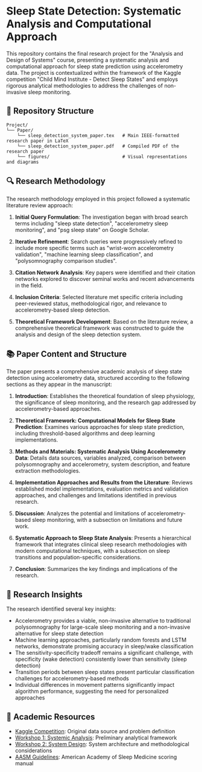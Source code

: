 # Sleep State Detection: Systematic Analysis and Computational Approach

This repository contains the final research project for the "Analysis and Design of Systems" course, presenting a systematic analysis and computational approach for sleep state prediction using accelerometry data. The project is contextualized within the framework of the Kaggle competition "Child Mind Institute - Detect Sleep States" and employs rigorous analytical methodologies to address the challenges of non-invasive sleep monitoring.

## 📂 Repository Structure

```
Project/
└── Paper/
    └── sleep_detection_system_paper.tex   # Main IEEE-formatted research paper in LaTeX
    └── sleep_detection_system_paper.pdf   # Compiled PDF of the research paper
    └── figures/                           # Visual representations and diagrams
```

## 🔍 Research Methodology

The research methodology employed in this project followed a systematic literature review approach:

1. **Initial Query Formulation**: The investigation began with broad search terms including "sleep state detection", "accelerometry sleep monitoring", and "psg sleep state" on Google Scholar.

2. **Iterative Refinement**: Search queries were progressively refined to include more specific terms such as "wrist-worn accelerometry validation", "machine learning sleep classification", and "polysomnography comparison studies".

3. **Citation Network Analysis**: Key papers were identified and their citation networks explored to discover seminal works and recent advancements in the field.

4. **Inclusion Criteria**: Selected literature met specific criteria including peer-reviewed status, methodological rigor, and relevance to accelerometry-based sleep detection.

5. **Theoretical Framework Development**: Based on the literature review, a comprehensive theoretical framework was constructed to guide the analysis and design of the sleep detection system.

## 📚 Paper Content and Structure

The paper presents a comprehensive academic analysis of sleep state detection using accelerometry data, structured according to the following sections as they appear in the manuscript:

1. **Introduction**: Establishes the theoretical foundation of sleep physiology, the significance of sleep monitoring, and the research gap addressed by accelerometry-based approaches.

2. **Theoretical Framework: Computational Models for Sleep State Prediction**: Examines various approaches for sleep state prediction, including threshold-based algorithms and deep learning implementations.

3. **Methods and Materials: Systematic Analysis Using Accelerometry Data**: Details data sources, variables analyzed, comparison between polysomnography and accelerometry, system description, and feature extraction methodologies.

4. **Implementation Approaches and Results from the Literature**: Reviews established model implementations, evaluation metrics and validation approaches, and challenges and limitations identified in previous research.

5. **Discussion**: Analyzes the potential and limitations of accelerometry-based sleep monitoring, with a subsection on limitations and future work.

6. **Systematic Approach to Sleep State Analysis**: Presents a hierarchical framework that integrates clinical sleep research methodologies with modern computational techniques, with a subsection on sleep transitions and population-specific considerations.

7. **Conclusion**: Summarizes the key findings and implications of the research.

## 🔬 Research Insights

The research identified several key insights:

- Accelerometry provides a viable, non-invasive alternative to traditional polysomnography for large-scale sleep monitoring and a non-invasive alternative for sleep state detection
- Machine learning approaches, particularly random forests and LSTM networks, demonstrate promising accuracy in sleep/wake classification
- The sensitivity-specificity tradeoff remains a significant challenge, with specificity (wake detection) consistently lower than sensitivity (sleep detection)
- Transition periods between sleep states present particular classification challenges for accelerometry-based methods
- Individual differences in movement patterns significantly impact algorithm performance, suggesting the need for personalized approaches

## 🔗 Academic Resources

- [Kaggle Competition](https://www.kaggle.com/competitions/child-mind-institute-detect-sleep-states): Original data source and problem definition
- [Workshop 1: Systemic Analysis](/Workshop/Workshop1/): Preliminary analytical framework
- [Workshop 2: System Design](/Workshop/Workshop_2_Design/): System architecture and methodological considerations
- [AASM Guidelines](https://aasm.org/clinical-resources/scoring-manual/): American Academy of Sleep Medicine scoring manual

